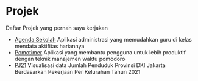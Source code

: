# Projek
Daftar Projek yang pernah saya kerjakan


- [Agenda Sekolah](https://github.com/abiyyu03/agendaonline)
Aplikasi administrasi yang memudahkan guru di kelas mendata aktifitas hariannya
- [Pomotimer](https://github.com/abiyyu03/pomotimer)
Aplikasi yang membantu pengguna untuk lebih produktif dengan teknik manajemen waktu pomodoro
- [PJ21](https://github.com/abiyyu03/pj21)
Visualisasi data Jumlah Penduduk Provinsi DKI Jakarta Berdasarkan Pekerjaan Per Kelurahan Tahun 2021 
